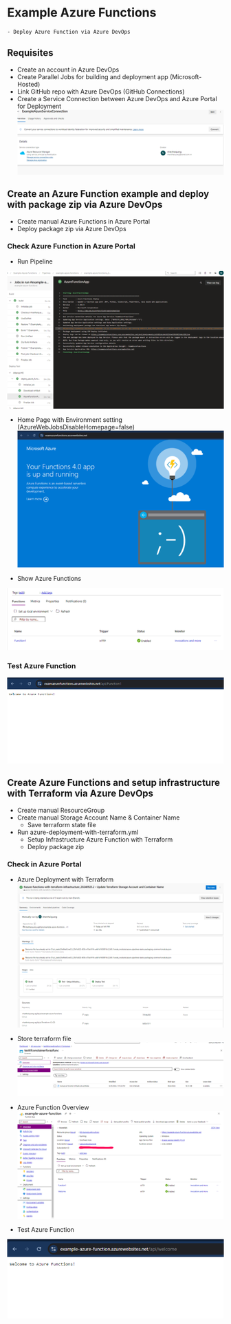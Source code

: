 # Example Azure Functions
    - Deploy Azure Function via Azure DevOps

## Requisites
- Create an account in Azure DevOps
- Create Parallel Jobs for building and deployment app (Microsoft-Hosted)
- Link GitHub repo with Azure DevOps (GitHub Connections)
- Create a Service Connection between Azure DevOps and Azure Portal for Deployment
![Service Connection](./images/Service-Connection.png)

## Create an Azure Function example and deploy with package zip via Azure DevOps
- Create manual Azure Functions in Azure Portal
- Deploy package zip via Azure DevOps

### Check Azure Function in Azure Portal
+ Run Pipeline

![Run Pipeline](./Images/Pipeline.png)

+ Home Page with Environment setting (AzureWebJobsDisableHomepage=false)
![Home Page Azure Function](./Images/HomePage-Azure.png)

+ Show Azure Functions

![Azure Function](./Images/Show-Functions.png)

### Test Azure Function
![Http Trigger Azure Function](./Images/Http-Trigger.png)


## Create Azure Functions and setup infrastructure with Terraform via Azure DevOps
- Create manual ResourceGroup
- Create manual Storage Account Name & Container Name
    + Save terraform state file
- Run azure-deployment-with-terraform.yml
    + Setup Infrastructure Azure Function with Terraform
    + Deploy package zip

### Check in Azure Portal
+ Azure Deployment with Terraform
![Azure Pipeline With Terraform](./Images/Azure-Pipeline-W-Terraform.png)

+ Store terraform file
![Terraform State File](./Images/statefiles.png)

+ Azure Function Overview
![Overview](./Images/Azure-Func-Overview.png)

+ Test Azure Function

![Http Trigger Azure Function](./Images/Test-Azure-Function.png)

